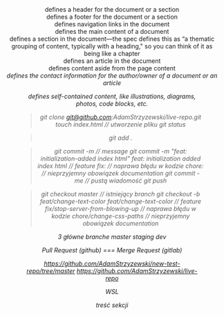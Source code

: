 <header> defines a header for the document or a section
<footer> defines a footer for the document or a section
<nav> defines navigation links in the document
<main> defines the main content of a document
<section> defines a section in the document—the spec defines this as “a thematic grouping of content, typically with a heading," so you can think of it as being like a chapter
<article> defines an article in the document
<aside> defines content aside from the page content
<address> defines the contact information for the author/owner of a document or an article
<figure> defines self-contained content, like illustrations, diagrams, photos, code blocks, etc.

> git clone git@github.com:AdamStrzyzewski/live-repo.git
> touch index.html // utworzenie pliku
> git status

> git add .

> git commit -m // message
> git commit -m "feat: initialization-added index html"
feat: initialization added index html // feature
fix: // naprawa błędu w kodzie
chore: // nieprzyjemny obowiązek
documentation
> git commit -me // pustą wiadomość
> git push

> git checkout master // istniejący branch 
> git checkout -b feat/change-text-color
feat/change-text-color // feature
fix/stop-server-from-blowing-up 
// naprawa błędu w kodzie
chore/change-css-paths
// nieprzyjemny obowiązek
documentation

3 główne branche
master
staging
dev

Pull Request (github) === Merge Request (gitlab)

https://github.com/AdamStrzyzewski/new-test-repo/tree/master
https://github.com/AdamStrzyzewski/live-repo

WSL


<body>
<section>
 <div class="container">
  treść sekcji
 </div>
</section>
</body>